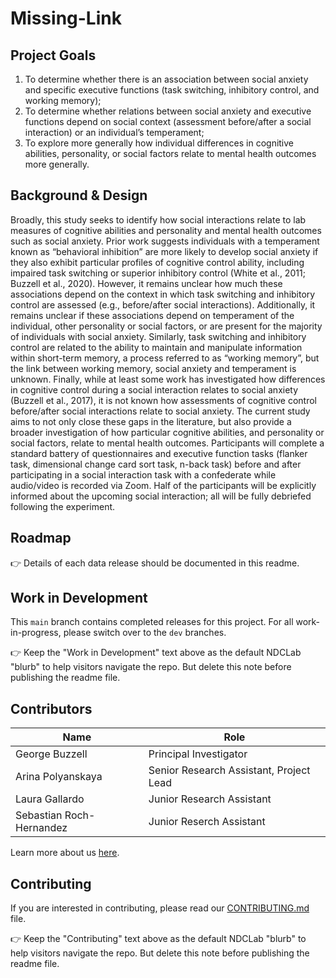 # Missing-Link

## Project Goals
1) To determine whether there is an association between social anxiety and specific executive functions (task switching, inhibitory control, and working memory);
2) To determine whether relations between social anxiety and executive functions depend on social context (assessment before/after a social interaction) or an individual’s temperament;  
3) To explore more generally how individual differences in cognitive abilities, personality, or social factors relate to mental health outcomes more generally.

## Background & Design
Broadly, this study seeks to identify how social interactions relate to lab measures of cognitive abilities and personality and mental health outcomes such as social anxiety. Prior work suggests individuals with a temperament known as “behavioral inhibition” are more likely to develop social anxiety if they also exhibit particular profiles of cognitive control ability, including impaired task switching or superior inhibitory control (White et al., 2011; Buzzell et al., 2020). However, it remains unclear how much these associations depend on the context in which task switching and inhibitory control are assessed (e.g., before/after social interactions). Additionally, it remains unclear if these associations depend on temperament of the individual, other personality or social factors, or are present for the majority of individuals with social anxiety. Similarly, task switching and inhibitory control are related to the ability to maintain and manipulate information within short-term memory, a process referred to as “working memory”, but the link between working memory, social anxiety and temperament is unknown. Finally, while at least some work has investigated how differences in cognitive control during a social interaction relates to social anxiety (Buzzell et al., 2017), it is not known how assessments of cognitive control before/after social interactions relate to social anxiety. The current study aims to not only close these gaps in the literature, but also provide a broader investigation of how particular cognitive abilities, and personality or social factors, relate to mental health outcomes. Participants will complete a standard battery of questionnaires and executive function tasks (flanker task, dimensional change card sort task, n-back task) before and after participating in a social interaction task with a confederate while audio/video is recorded via Zoom. Half of the participants will be explicitly informed about the upcoming social interaction; all will be fully debriefed following the experiment.


## Roadmap
:point_right: Details of each data release should be documented in this readme. 


## Work in Development
This `main` branch contains completed releases for this project. For all work-in-progress, please switch over to the `dev` branches.

:point_right: Keep the "Work in Development" text above as the default NDCLab "blurb" to help visitors navigate the repo. But delete this note before publishing the readme file.


## Contributors
| Name | Role |
| ---  | ---  |
| George Buzzell | Principal Investigator |
| Arina Polyanskaya | Senior Research Assistant, Project Lead |
| Laura Gallardo | Junior Research Assistant |
| Sebastian Roch-Hernandez | Junior Reserch Assistant |

Learn more about us [here](www.ndclab.com/people).

## Contributing
If you are interested in contributing, please read our [CONTRIBUTING.md](CONTRIBUTING.md) file.

:point_right: Keep the "Contributing" text above as the default NDCLab "blurb" to help visitors navigate the repo. But delete this note before publishing the readme file.
